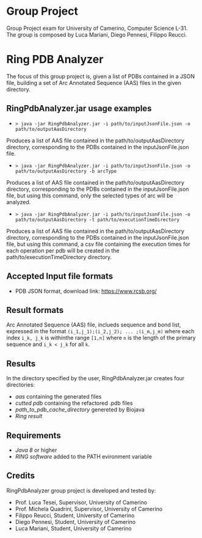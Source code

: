 # Group Project
Group Project exam for University of Camerino, Computer Science L-31. 
The group is composed by Luca Mariani, Diego Pennesi, Filippo Reucci.

# Ring PDB Analyzer
The focus of this group project is, given a list of PDBs contained in a JSON file, building a set of Arc Annotated Sequence (AAS) files in the given directory.

## RingPdbAnalyzer.jar usage examples

* `> java -jar RingPdbAnalyzer.jar -i path/to/inputJsonFile.json -o path/to/outputAasDirectory`

Produces a list of AAS file contained in the path/to/outputAasDirectory directory, corresponding to the PDBs contained in the inputJsonFile.json file.

* `> java -jar RingPdbAnalyzer.jar -i path/to/inputJsonFile.json -o path/to/outputAasDirectory -b arcType`

Produces a list of AAS file contained in the path/to/outputAasDirectory directory, corresponding to the PDBs contained in the inputJsonFile.json file, but using this command, only the selected types of arc will be analyzed.

* `> java -jar RingPdbAnalyzer.jar -i path/to/inputJsonFile.json -o path/to/outputAasDirectory -t path/to/executionTimeDirectory`

Produces a list of AAS file contained in the path/to/outputAasDirectory directory, corresponding to the PDBs contained in the inputJsonFile.json file, but using this command, a csv file containing the execution times for each operation per pdb will be created in the path/to/executionTimeDirectory directory.

## Accepted Input file formats 
* PDB JSON format, download link: <https://www.rcsb.org/>

## Result formats
Arc Annotated Sequence (AAS) file, inclueds sequence and bond list, expressed in the format `(i_1,j_1);(i_2,j_2); ... ;(i_m,j_m)` where each index 
`i_k, j_k` is withinthe range `[1,n]` where `n` is the length
of the primary sequence and `i_k < j_k`  for all `k`.

## Results 
In the directory specified by the user, RingPdbAnalyzer.jar creates four directories:
* *aas*  containing the generated files
* *cutted pdb* containing the refactored .pdb files
* *path_to_pdb_cache_directory* genereted by Biojava
* *Ring result*
  
## Requirements
* *Java 8* or higher
* *RING software* added to the PATH evironment variable

## Credits

RingPdbAnalyzer group project is developed and tested by:

- Prof. Luca Tesei, Supervisor, University of Camerino
- Prof. Michela Quadrini, Supervisor, University of Camerino
- Filippo Reucci, Student, University of Camerino
- Diego Pennesi, Student, University of Camerino
- Luca Mariani, Student, University of Camerino
